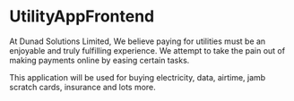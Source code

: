 # UtilityAppFrontend

At Dunad Solutions Limited, We believe paying for utilities must be an enjoyable and truly fulfilling experience. We attempt to take the pain out of making payments online by easing certain tasks.

This application will be used for buying electricity, data, airtime, jamb scratch cards, insurance and lots more.
